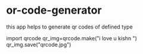 # or-code-generator
this app helps to generate qr codes of defined type

import qrcode
qr_img=qrcode.make("i love u kishn ")
qr_img.save("qrcode.jpg")
